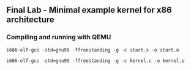 ## Final Lab - Minimal example kernel for x86 architecture

### Compiling and running with QEMU

`i686-elf-gcc -std=gnu99 -ffreestanding -g -c start.s -o start.o`

`i686-elf-gcc -std=gnu99 -ffreestanding -g -c kernel.c -o kernel.o`
